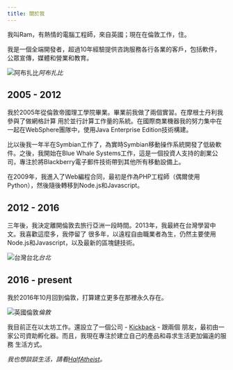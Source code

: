 ```yaml
---
title: 關於我
---
```


我叫Ram，有熱情的電腦工程師，來自英國；現在在倫敦工作，住。

我是一個全端開發者，超過10年經驗提供咨詢服務各行各業的客戶，包括軟件，公眾宣傳，媒體和營業和教育。

![阿布扎比](https://c2.staticflickr.com/2/1482/24747410496_333e5fee1a_z.jpg)_阿布扎比_

## 2005 - 2012

我於2005年從倫敦帝國理工學院畢業。畢業前我做了兩個實習。在摩根士丹利我參與了做網格計算
用於並行計算工作量的系統。在國際商業機器我的努力集中在一起在WebSphere團隊中，使用Java
Enterprise Edition技術構建。

比以後我一年半在Symbian工作了，為實時Symbian移動操作系統開發了低級軟件。之後，我開始在Blue
Whale Systems工作，這是一個投資人支持的創業公司，專注於將Blackberry電子郵件技術帶到其他所有移動設備上。

在2009年，我進入了Web編程合同，最初是作為PHP工程師（偶爾使用Python），然後隨後轉移到Node.js和Javascript。

## 2012 - 2016

三年後，我決定離開倫敦去旅行亞洲一段時間。2013年，我最終在台灣學習中文。我喜歡這麼多，我停留了
很多年，以遠程自由職業者為生，仍然主要使用Node.js和Javascript，以及最新的區塊鏈技術。

![台灣台北](https://c2.staticflickr.com/4/3763/12297450535_b2932a1b3b_z.jpg)_台北_

## 2016 - present

我於2016年10月回到倫敦，打算建立更多在那裡永久存在。

![英國倫敦](https://live.staticflickr.com/2916/14534126386_e6ac328e86_z.jpg)_倫敦_

我目前正在以太坊工作。還設立了一個公司 - [Kickback](https://kickback.events) - 跟兩個
朋友，最初由一家公司資助孵化器。而且，我現在專注於建立自己的產品和尋求生活更加偏遠的服務
生活方式。

_我也想談談生活，請看[HalfAtheist](https://halfatheist.com)。_
